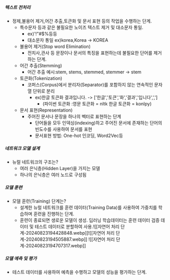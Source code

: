 ##### 텍스트 전처리 
- 정제,불용어 제거,어간 추출,토큰화 및 문서 표현 등의 작업을 수행하는 단계.
	- 특수문자 등과 같은 불필요한 노이즈 텍스트 제거 및 대소문자 통일.
		- ex)'!"#$%등등
		- 대소문자 통일 ex)korea,Korea -> KOREA
	- 불용어 제거(Stop word Elimination)
		- 전치사,관사 등 문장이나 문서의 특징을 표현하는데 불필요한 단어를 제거하는 단계.
	- 어간 추출(Stemming)
		- 어간 추출 예시:stem, stems, stemmed, stemmer -> stem
	- 토큰화(Tokenization)
		- 코퍼스(Corpus)에서 분리자(Separator)를 포함하지 않는 연속적인 문자열 단위로 분리
			- ex)한글 토큰화 결과입니다. -> \['한글','토큰','화','결과','입니다',',']
				- (파이썬 토큰화 :영문 토큰화 = nltk 한글 토큰화  = konlpy)
	- 문서 표현(Representation)
		- 주어진 문서나 문장을 하나의 벡터로 표현하는 단계
			- 단어들을 모두 인덱싱(indexing)하고 주어진 문서에 존재하는 단어의 빈도수를 사용하여 문서를 표현
			- 문서표현 방법: One-hot 인코딩, Word2Vec등
##### 네트워크 모델 설계
- 뉴럴 네트워크의 구조는?
	- 여러 은닉층(Hidden Layer)을 가지는 모델
	- 하나의 은닉층은 여러 노드로 구성됨

##### 모델 훈련
- 모델 훈련(Training) 단계는?
	- 설계한 뉴럴 네트워크를 훈련 데이터(Training Data)를 사용하여 가중치를 학습하며 훈련을 진행하는 단계.
	- 훈련이 종료되면 생로운 모델이 생성.
	딥러닝 학습데이터는 훈련 데이터 검증 데이터 및 테스트 데이터로 분할하여 사용.![[자연어 처리 단계-20240823194428848.webp]]![[자연어 처리 단계-20240823194505887.webp]]
	![[자연어 처리 단계-20240823194707317.webp]]


##### 모델 예측 및 평가
- 테스트 데이터를 사용하여 예측을 수행하고 모델의 성능을 평가하는 단계.